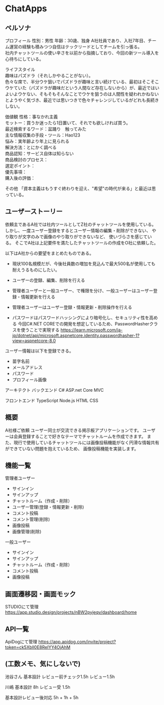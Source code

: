 # ChatApps

## ペルソナ

プロフィール
性別：男性
年齢：30歳、独身
A社社員であり、入社7年目、チーム運営の経験も積みつつ自信はテックリードとしてチームを引っ張る。  
社内チャットツールの使い辛さを以前から指摘しており、今回の新ツール導入を心待ちにしている。

ライフスタイル  
趣味はパズドラ（それしかやることがない）。  
色々な席で、半分ウケ狙いでパズドラが趣味と言い続けている、最初はそこそこウケていた（パズドラが趣味だという人間など存在しないから）が、最近ではいよいよウケない、そもそもそんなことでウケを狙うのは人間性を疑われかねないとようやく気づき、最近では思いつきで色々チャレンジしているがどれも長続きしない。

価値観
性格：事なかれ主義  
モットー：買うか迷ったら1日置いて、それでも欲しければ買う。  
最近検索するワード：盆踊り　触ってみた  
主な情報収集の手段・ツール：Hao123  
悩み：実年齢より年上に見られる  
解決方法：とにかく調べる  
商品認知：サービス自体は知らない  
商品検討のプロセス：  
選定ポイント：  
優先事項：  
購入後の評価：  

その他
「資本主義はもうすぐ終わりを迎え、"希望"の時代が来る」と最近は思っている。

## ユーザーストーリー

依頼主であるA社では社内ツールとしてZ社のチャットツールを使用している。
しかし、一度ユーザー登録をするとユーザー情報の編集・削除ができない、
やり取りが文字のみで画像のやり取りができないなど、
使いづらさを感じている。
そこでA社は上記要件を満たしたチャットツールの作成をO社に依頼した。

以下はA社からの要望をまとめたものである。

- 現状100名規模だが、今後社員数の増加を見込んで最大500名が使用しても耐えうるものにしたい。

- ユーザーの登録、編集、削除を行える
- 管理者ユーザーと一般ユーザー、で権限を分け、一般ユーザーはユーザー登録・情報更新を行える
- 管理者ユーザーはユーザー登録・情報更新・削除操作を行える
- パスワードはパスワードハッシングにより暗号化し、セキュリティ性を高める
 今回C#.NET COREでの開発を想定しているため、PasswordHasherクラスを使うことで実現する
 <https://learn.microsoft.com/ja-jp/dotnet/api/microsoft.aspnetcore.identity.passwordhasher-1?view=aspnetcore-8.0>

ユーザー情報は以下を登録できる。

- 苗字名前
- メールアドレス
- パスワード
- プロフィール画像

アーキテクト
バックエンド
C#
ASP.net Core MVC

フロントエンド
TypeScript
Node.js
HTML
CSS

## 概要

A社様ご依頼
ユーザー同士が交流できる掲示板アプリケーションです。
ユーザーは会員登録することで好きなテーマでチャットルームを作成できます。
また、現行で使用しているチャットツールには画像投稿機能がなく円滑な情報共有ができていない問題を抱えているため、
画像投稿機能を実装します。

## 機能一覧

管理者ユーザー

- サインイン
- サインアップ
- チャットルーム（作成・削除）
- ユーザー管理(登録・情報更新・削除)
- コメント投稿
- コメント管理(削除)
- 画像投稿
- 画像管理(削除)

一般ユーザー

- サインイン
- サインアップ
- チャットルーム（作成・削除）
- コメント投稿
- 画像投稿

## 画面遷移図・画面モック

STUDIOにて管理
<https://app.studio.design/projects/nBW2pyjeqv/dashboard/home>

## API一覧

ApiDogにて管理
<https://app.apidog.com/invite/project?token=ck5Xbll0E8ReIYY4OjAhM>

## (工数メモ、気にしないで)

池谷さん
基本設計
レビュー前チェック1.5h
レビュー1.5h

川嶋
基本設計 8h
レビュー受 1.5h

基本設計レビュー後対応 5h + 1h + 5h
